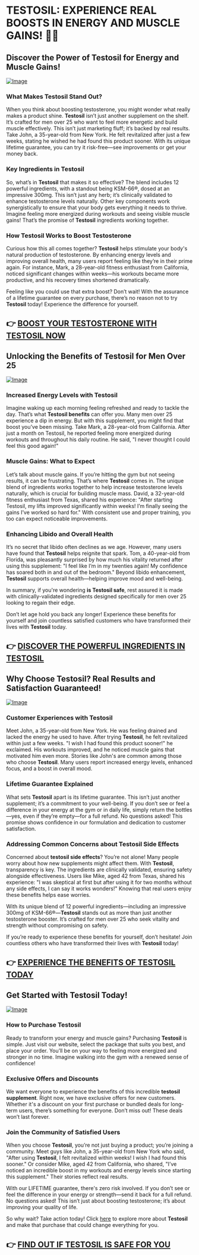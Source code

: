 # TESTOSIL: EXPERIENCE REAL BOOSTS IN ENERGY AND MUSCLE GAINS! 💪✨

## Discover the Power of Testosil for Energy and Muscle Gains!

[![Image](https://www2.sellhealth.com/258/testosil_5_1.png)](https://gchaffi.com/UhuOv9wv)

### What Makes Testosil Stand Out?
When you think about boosting testosterone, you might wonder what really makes a product shine. **Testosil** isn’t just another supplement on the shelf. It’s crafted for men over 25 who want to feel more energetic and build muscle effectively. This isn’t just marketing fluff; it’s backed by real results. Take John, a 35-year-old from New York. He felt revitalized after just a few weeks, stating he wished he had found this product sooner. With its unique lifetime guarantee, you can try it risk-free—see improvements or get your money back.

### Key Ingredients in Testosil
So, what’s in **Testosil** that makes it so effective? The blend includes 12 powerful ingredients, with a standout being KSM-66®, dosed at an impressive 300mg. This isn’t just any herb; it’s clinically validated to enhance testosterone levels naturally. Other key components work synergistically to ensure that your body gets everything it needs to thrive. Imagine feeling more energized during workouts and seeing visible muscle gains! That’s the promise of **Testosil** ingredients working together.

### How Testosil Works to Boost Testosterone
Curious how this all comes together? **Testosil** helps stimulate your body's natural production of testosterone. By enhancing energy levels and improving overall health, many users report feeling like they’re in their prime again. For instance, Mark, a 28-year-old fitness enthusiast from California, noticed significant changes within weeks—his workouts became more productive, and his recovery times shortened dramatically.

Feeling like you could use that extra boost? Don’t wait! With the assurance of a lifetime guarantee on every purchase, there’s no reason not to try **Testosil** today! Experience the difference for yourself.



## 👉 [BOOST YOUR TESTOSTERONE WITH TESTOSIL NOW](https://gchaffi.com/UhuOv9wv)

## Unlocking the Benefits of Testosil for Men Over 25

[![Image](https://www2.sellhealth.com/258/testosil_3a_1.png)](https://gchaffi.com/UhuOv9wv)

### Increased Energy Levels with Testosil
Imagine waking up each morning feeling refreshed and ready to tackle the day. That’s what **Testosil benefits** can offer you. Many men over 25 experience a dip in energy. But with this supplement, you might find that boost you’ve been missing. Take Mark, a 28-year-old from California. After just a month on Testosil, he reported feeling more energized during workouts and throughout his daily routine. He said, "I never thought I could feel this good again!"

### Muscle Gains: What to Expect
Let’s talk about muscle gains. If you’re hitting the gym but not seeing results, it can be frustrating. That’s where **Testosil** comes in. The unique blend of ingredients works together to help increase testosterone levels naturally, which is crucial for building muscle mass. David, a 32-year-old fitness enthusiast from Texas, shared his experience: "After starting Testosil, my lifts improved significantly within weeks! I’m finally seeing the gains I’ve worked so hard for." With consistent use and proper training, you too can expect noticeable improvements.

### Enhancing Libido and Overall Health
It’s no secret that libido often declines as we age. However, many users have found that **Testosil** helps reignite that spark. Tom, a 40-year-old from Florida, was pleasantly surprised by how much his vitality returned after using this supplement: "I feel like I’m in my twenties again! My confidence has soared both in and out of the bedroom." Beyond libido enhancement, **Testosil** supports overall health—helping improve mood and well-being.

In summary, if you're wondering **is Testosil safe**, rest assured it is made with clinically-validated ingredients designed specifically for men over 25 looking to regain their edge.

Don’t let age hold you back any longer! Experience these benefits for yourself and join countless satisfied customers who have transformed their lives with **Testosil** today.



## 👉 [DISCOVER THE POWERFUL INGREDIENTS IN TESTOSIL](https://gchaffi.com/UhuOv9wv)

## Why Choose Testosil? Real Results and Satisfaction Guaranteed!

[![Image](https://www2.sellhealth.com/258/testosil_3b_1.png)](https://gchaffi.com/UhuOv9wv)

### Customer Experiences with Testosil
Meet John, a 35-year-old from New York. He was feeling drained and lacked the energy he used to have. After trying **Testosil**, he felt revitalized within just a few weeks. "I wish I had found this product sooner!" he exclaimed. His workouts improved, and he noticed muscle gains that motivated him even more. Stories like John's are common among those who choose **Testosil**. Many users report increased energy levels, enhanced focus, and a boost in overall mood.

### Lifetime Guarantee Explained  
What sets **Testosil** apart is its lifetime guarantee. This isn’t just another supplement; it’s a commitment to your well-being. If you don’t see or feel a difference in your energy at the gym or in daily life, simply return the bottles—yes, even if they’re empty—for a full refund. No questions asked! This promise shows confidence in our formulation and dedication to customer satisfaction.

### Addressing Common Concerns about Testosil Side Effects  
Concerned about **testosil side effects**? You’re not alone! Many people worry about how new supplements might affect them. With **Testosil**, transparency is key. The ingredients are clinically validated, ensuring safety alongside effectiveness. Users like Mike, aged 42 from Texas, shared his experience: "I was skeptical at first but after using it for two months without any side effects, I can say it works wonders!" Knowing that real users enjoy these benefits helps ease worries.

With its unique blend of 12 powerful ingredients—including an impressive 300mg of KSM-66®—**Testosil** stands out as more than just another testosterone booster. It’s crafted for men over 25 who seek vitality and strength without compromising on safety.

If you’re ready to experience these benefits for yourself, don’t hesitate! Join countless others who have transformed their lives with **Testosil** today!



## 👉 [EXPERIENCE THE BENEFITS OF TESTOSIL TODAY](https://gchaffi.com/UhuOv9wv)

## Get Started with Testosil Today!

[![Image](https://www2.sellhealth.com/258/testosil_5c_1.png)](https://gchaffi.com/UhuOv9wv)

### How to Purchase Testosil
Ready to transform your energy and muscle gains? Purchasing **Testosil** is simple. Just visit our website, select the package that suits you best, and place your order. You’ll be on your way to feeling more energized and stronger in no time. Imagine walking into the gym with a renewed sense of confidence! 

### Exclusive Offers and Discounts
We want everyone to experience the benefits of this incredible **testosil supplement**. Right now, we have exclusive offers for new customers. Whether it's a discount on your first purchase or bundled deals for long-term users, there’s something for everyone. Don’t miss out! These deals won’t last forever.

### Join the Community of Satisfied Users  
When you choose **Testosil**, you’re not just buying a product; you’re joining a community. Meet guys like John, a 35-year-old from New York who said, "After using **Testosil**, I felt revitalized within weeks! I wish I had found this sooner." Or consider Mike, aged 42 from California, who shared, "I’ve noticed an incredible boost in my workouts and energy levels since starting this supplement." Their stories reflect real results.

With our LIFETIME guarantee, there's zero risk involved. If you don’t see or feel the difference in your energy or strength—send it back for a full refund. No questions asked! This isn’t just about boosting testosterone; it’s about improving your quality of life.

So why wait? Take action today! Click [here](https://gchaffi.com/UhuOv9wv) to explore more about **Testosil** and make that purchase that could change everything for you.



## 👉 [FIND OUT IF TESTOSIL IS SAFE FOR YOU](https://gchaffi.com/UhuOv9wv)